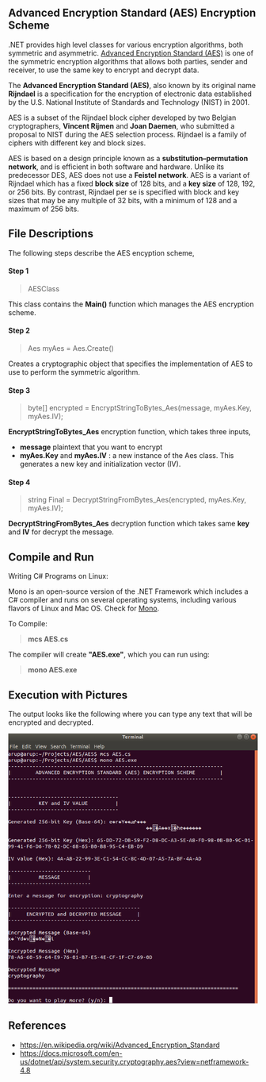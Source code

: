 ## Advanced Encryption Standard (AES) Encryption Scheme

.NET provides high level classes for various encryption algorithms, both symmetric and asymmetric. [Advanced Encryption Standard (AES)](https://en.wikipedia.org/wiki/Advanced_Encryption_Standard) is one of the symmetric encryption algorithms that allows both parties, sender and receiver, to use the same key to encrypt and decrypt data.

The **Advanced Encryption Standard (AES)**, also known by its original name **Rijndael** is a specification for the encryption of electronic data established by the U.S. National Institute of Standards and Technology (NIST) in 2001.

AES is a subset of the Rijndael block cipher  developed by two Belgian cryptographers, **Vincent Rijmen** and **Joan Daemen**, who submitted a proposal to NIST during the AES selection process. Rijndael is a family of ciphers with different key and block sizes.

AES is based on a design principle known as a **substitution–permutation network**, and is efficient in both software and hardware. Unlike its predecessor DES, AES does not use a **Feistel network**. AES is a variant of Rijndael which has a fixed **block size** of 128 bits, and a **key size** of 128, 192, or 256 bits. By contrast, Rijndael per se is specified with block and key sizes that may be any multiple of 32 bits, with a minimum of 128 and a maximum of 256 bits.


## File Descriptions

The following steps describe the AES encyption scheme,

#### Step 1

> AESClass

This class contains the **Main()** function which manages the AES encryption scheme.

#### Step 2

> Aes myAes = Aes.Create()

Creates a cryptographic object that specifies the implementation of AES to use to perform the symmetric algorithm.

#### Step 3

> byte[] encrypted = EncryptStringToBytes_Aes(message, myAes.Key, myAes.IV);

**EncryptStringToBytes_Aes** encryption function, which takes three inputs,

  * **message** plaintext that you want to encrypt
  * **myAes.Key** and **myAes.IV** : a new instance of the Aes class. This generates a new key and initialization vector         (IV).
  
#### Step 4

> string Final = DecryptStringFromBytes_Aes(encrypted, myAes.Key, myAes.IV);

**DecryptStringFromBytes_Aes** decryption function which takes same **key** and **IV** for decrypt the message.


## Compile and Run
  
  Writing C# Programs on Linux:
  
  Mono is an open-source version of the .NET Framework which includes a C# compiler and runs on several operating systems, including various flavors of Linux and Mac OS. Check for [Mono](https://www.mono-project.com/download/stable/).
  
  To Compile:
  
  > **mcs AES.cs**
  
  The compiler will create **"AES.exe"**, which you can run using:
  
  > **mono AES.exe**
  
  
  ## Execution with Pictures
  
  The output looks like the following where you can type any text that will be encrypted and decrypted.
  
  ![Compile-Run](https://github.com/arupmondal-cs/AES-Encryption/blob/master/Picture/compile-run.png)
  
  
  ## References
  
  * https://en.wikipedia.org/wiki/Advanced_Encryption_Standard
  * https://docs.microsoft.com/en-us/dotnet/api/system.security.cryptography.aes?view=netframework-4.8
